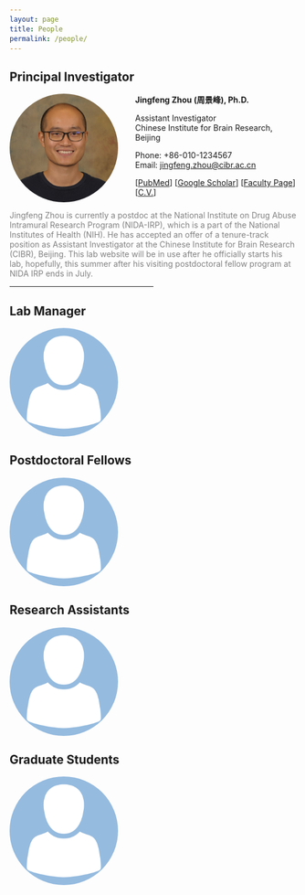 ```yaml
---
layout: page
title: People
permalink: /people/
---
```

## Principal Investigator

<img align="left" width="190" style="margin-right:30px; border-radius: 50%; border: 0px solid #6495ED;" src="/people/jingfeng_head_shot.jpg" />

**Jingfeng Zhou (周景峰), Ph.D.**

Assistant Investigator<br>Chinese Institute for Brain Research, Beijing

Phone: +86-010-1234567<br>Email: [jingfeng.zhou@cibr.ac.cn](mailto:jingfeng.zhou@cibr.ac.cn)

[[PubMed](https://www.ncbi.nlm.nih.gov/myncbi/1-AMNoyoc62Qs/bibliography/public/?sortby=pubDate&sdirection=descending)] [[Google Scholar](https://scholar.google.com/citations?user=ZQD-fmcAAAAJ)] [[Faculty Page](http://www.cibr.ac.cn/#/science/team/detail/547)] [[C.V.](CV/jingfeng.md)] <br clear="left" />

<p style="color:gray">
Jingfeng Zhou is currently a postdoc at the National Institute on Drug Abuse Intramural Research Program (NIDA-IRP), which is a part of the National Institutes of Health (NIH). He has accepted an offer of a tenure-track position as Assistant Investigator at the Chinese Institute for Brain Research (CIBR), Beijing. This lab website will be in use after he officially starts his lab, hopefully, this summer after his visiting postdoctoral fellow program at NIDA IRP ends in July.
</p>

<hr width="50%" color="#808080" size="8" align="center" noshade>

## Lab Manager

<img align="left" width="190" style="margin-right:30px; border-radius: 50%; border: 0px solid #6495ED;" src="/people/avatar.png" />

<br clear="left" />

<p> </p>

## Postdoctoral Fellows

<img align="left" width="190" style="margin-right:30px; border-radius: 50%; border: 0px solid #6495ED;" src="/people/avatar.png" />

<br clear="left" />

<p> </p>

## Research Assistants

<img align="left" width="190" style="margin-right:30px; border-radius: 50%; border: 0px solid #6495ED;" src="/people/avatar.png" />

<br clear="left" />

<p> </p>

## Graduate Students

<img align="left" width="190" style="margin-right:30px; border-radius: 50%; border: 0px solid #6495ED;" src="/people/avatar.png" />
